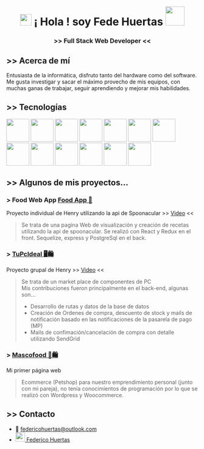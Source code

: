 <h1 display="flex" align="center" align-items="center" justify-content="center"  > 
  <img src="https://raw.githubusercontent.com/iampavangandhi/iampavangandhi/master/gifs/Hi.gif" width="30px">
  ¡ Hola ! soy Fede Huertas
  <img width="50px" src="https://cdn1.iconfinder.com/data/icons/avatar-70/512/avatar_character_people_face_profile_boy_man_young_male_glasses_curly_hair_nerdy-512.png" />
</h1>
<h3 align="center" > >> Full Stack Web Developer << </h3>

## >> Acerca de mí
Entusiasta de la informática, disfruto tanto del hardware como del software. </br>
Me gusta investigar y sacar el máximo provecho de mis equipos, con muchas ganas de trabajar, seguir aprendiendo y mejorar mis habilidades.


## >> Tecnologías 
<div background-color="red" >
  <img width="60px" src="https://cdn.jsdelivr.net/gh/devicons/devicon/icons/javascript/javascript-original.svg" />
  <img width="60px" src="https://cdn.jsdelivr.net/gh/devicons/devicon/icons/html5/html5-original-wordmark.svg" />
  <img width="60px" src="https://cdn.jsdelivr.net/gh/devicons/devicon/icons/css3/css3-original-wordmark.svg" />
  <img width="60px" src="https://cdn.jsdelivr.net/gh/devicons/devicon/icons/git/git-original-wordmark.svg" />
  <img width="60px" src="https://cdn.jsdelivr.net/gh/devicons/devicon/icons/nodejs/nodejs-plain-wordmark.svg" />
  <img width="60px" src="https://cdn.jsdelivr.net/gh/devicons/devicon/icons/postgresql/postgresql-original-wordmark.svg" />
  <img width="60px" src="https://cdn.jsdelivr.net/gh/devicons/devicon/icons/react/react-original-wordmark.svg" />
  <img width="60px" src="https://cdn.jsdelivr.net/gh/devicons/devicon/icons/redux/redux-original.svg" />
  <img width="60px" src="https://cdn.jsdelivr.net/gh/devicons/devicon/icons/sequelize/sequelize-original-wordmark.svg" />
  <img width="60px" src="https://cdn.jsdelivr.net/gh/devicons/devicon/icons/woocommerce/woocommerce-original-wordmark.svg" />
  <img width="60px" src="https://cdn.jsdelivr.net/gh/devicons/devicon/icons/arduino/arduino-original-wordmark.svg" />
  <img width="60px" src="https://cdn.jsdelivr.net/gh/devicons/devicon/icons/express/express-original-wordmark.svg" />
  <img width="60px" src="https://cdn.jsdelivr.net/gh/devicons/devicon/icons/sqlite/sqlite-original-wordmark.svg" />
</div>

## >> Algunos de mis proyectos...

 ### > Food Web App <a href="https://pi-food-fedehuertas.vercel.app/" > Food App 🍕 </a>
 Proyecto individual de Henry utilizando la api de Spoonacular  >> <a href="https://youtu.be/V95FbT9idMc">Video</a> <<
 > Se trata de una pagina Web de visualización y creación de recetas utilizando la api de spoonacular. 
Se realizó con React y Redux en el front. Sequelize, express y PostgreSql en el back.

 ### > <a href="https://tupcideal.vercel.app/" > TuPcIdeal 🖥️🛍️ </a>
 Proyecto grupal de Henry  >> <a href="https://youtu.be/9tksOARYrIg">Video</a> <<
 > Se trata de un market place de componentes de PC </br>
 > Mis contribuciones fueron principalmente en el back-end, algunas son...
 > - Desarrollo de rutas y datos de la base de datos
 > - Creación de Ordenes de compra, descuento de stock y mails de notificación basado en las notificaciones de la pasarela de pago (MP)
 > - Mails de confimación/cancelación de compra con detalle utilizando SendGrid

 ### > <a href="https://mascofood.com.ar/" > Mascofood 🐶🛍️ </a>
 Mi primer página web
 > Ecommerce (Petshop) para nuestro emprendimiento personal (junto con mi pareja), no tenía conocimientos de programación por lo que se realizó con Wordpress y Woocommerce. 

## >> Contacto
- 📧 federicohuertas@outlook.com
- <a href="https://www.linkedin.com/in/federico-huertas-34b766237/?lipi=urn%3Ali%3Apage%3Ad_flagship3_feed%3BJhRemMnjQUW7xBLDqntaVw%3D%3D" >
  <img width="25px" src="https://cdn.jsdelivr.net/gh/devicons/devicon/icons/linkedin/linkedin-original.svg" />
  Federico Huertas
  </a> 
<!---
FedeHuertas/FedeHuertas is a ✨ special ✨ repository because its `README.md` (this file) appears on your GitHub profile.
You can click the Preview link to take a look at your changes.
--->
